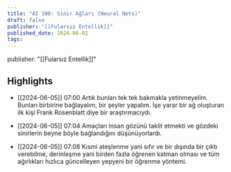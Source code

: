 ```yaml
---
title: "AI 100: Sinir Ağları (Neural Nets)"
draft: false
publisher: "[[Fularsız Entellik]]"
published_date: 2024-06-02
tags:
---
```

publisher: "[[Fularsız Entellik]]"


## Highlights
* [[2024-06-05]] 07:00  Artık bunları tek tek bakmakla yetinmeyelim. Bunları birbirine bağlayalım, bir şeyler yapalım. İşe yarar bir ağ oluşturan ilk kişi Frank Rosenblatt diye bir araştırmacıydı.

* [[2024-06-05]] 07:04  Amaçları insan gözünü taklit etmekti ve gözdeki sinirlerin beyne böyle bağlandığını düşünüyorlardı.

* [[2024-06-05]] 07:08  Kısmi ateşlenme yani sıfır ve bir dışında bir çıktı verebilme, derinleşme yani birden fazla öğrenen katman olması ve tüm ağırlıkları hızlıca güncelleyen yepyeni bir öğrenme yöntemi.

